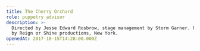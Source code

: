 ```yaml
---
title: The Cherry Orchard
role: puppetry advisor
description: >-
  Directed by Jesse Edward Rosbrow, stage management by Storm Garner. Produced
  by Reign or Shine productions, New York.
openedAt: 2017-10-15T14:28:00.000Z
---
```


